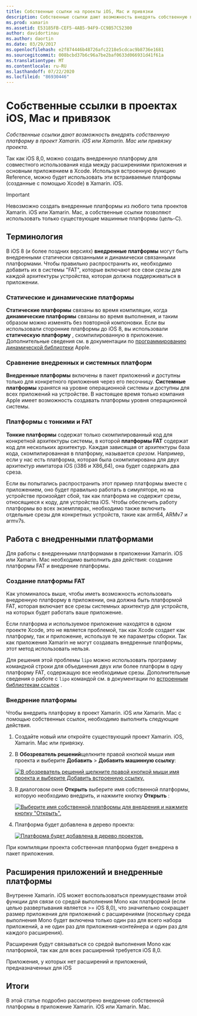 ```yaml
---
title: Собственные ссылки на проекты iOS, Mac и привязки
description: Собственные ссылки дают возможность внедрять собственную платформу в проект Xamarin. iOS, Xamarin. Mac или привязку.
ms.prod: xamarin
ms.assetid: E53185FB-CEF5-4AB5-94F9-CC9B57C52300
author: davidortinau
ms.author: daortin
ms.date: 03/29/2017
ms.openlocfilehash: e2f874446b48726afc2218e5cdcac9b8736e1681
ms.sourcegitcommit: 008bcbd37b6c96a7be2baf0633d066931d41f61a
ms.translationtype: MT
ms.contentlocale: ru-RU
ms.lasthandoff: 07/22/2020
ms.locfileid: "86930446"
---
```

# <a name="native-references-in-ios-mac-and-bindings-projects"></a>Собственные ссылки в проектах iOS, Mac и привязок

_Собственные ссылки дают возможность внедрять собственную платформу в проект Xamarin. iOS или Xamarin. Mac или привязку проекта._

Так как iOS 8,0, можно создать внедренную платформу для совместного использования кода между расширениями приложения и основным приложением в Xcode. Используя встроенную функцию Reference, можно будет использовать эти встраиваемые платформы (созданные с помощью Xcode) в Xamarin. iOS.

> [!IMPORTANT]
> Невозможно создать внедренные платформы из любого типа проектов Xamarin. iOS или Xamarin. Mac, а собственные ссылки позволяют использовать только существующие машинные платформы (цель-C).

<a name="Terminology"></a>

## <a name="terminology"></a>Терминология

В iOS 8 (и более поздних версиях) **внедренные платформы** могут быть внедренными статически связанными и динамически связанными платформами. Чтобы правильно распространить их, необходимо добавить их в системы "FAT", которые включают все свои _срезы_ для каждой архитектуры устройства, которая должна поддерживаться в приложении.

<a name="Static-vs-Dynamic-Frameworks"></a>

### <a name="static-vs-dynamic-frameworks"></a>Статические и динамические платформы

**Статические платформы** связаны во время компиляции, когда **динамические платформы** связаны во время выполнения, и таким образом можно изменять без повторной компоновки. Если вы использовали сторонние платформы до iOS 8, вы использовали **статическую платформу** , скомпилированную в приложение. Дополнительные сведения см. в документации по [программированию динамической библиотеки](https://developer.apple.com/library/mac/documentation/DeveloperTools/Conceptual/DynamicLibraries/100-Articles/OverviewOfDynamicLibraries.html#//apple_ref/doc/uid/TP40001873-SW1) Apple.

<a name="Embedded-vs-System-Frameworks"></a>

### <a name="embedded-vs-system-frameworks"></a>Сравнение внедренных и системных платформ

**Внедренные платформы** включены в пакет приложений и доступны только для конкретного приложения через его песочницу. **Системные платформы** хранятся на уровне операционной системы и доступны для всех приложений на устройстве. В настоящее время только компания Apple имеет возможность создавать платформы уровня операционной системы.

<a name="Thin-vs-Fat-Frameworks"></a>

### <a name="thin-vs-fat-frameworks"></a>Платформы с тонкими и FAT

**Тонкие платформы** содержат только скомпилированный код для конкретной архитектуры системы, в которой **платформы FAT** содержат код для нескольких архитектур. Каждая зависящая от архитектуры база кода, скомпилированная в платформу, называется _срезом_. Например, если у нас есть платформа, которая была скомпилирована для двух архитектур имитатора iOS (i386 и X86_64), она будет содержать два среза.

Если вы попытались распространить этот пример платформы вместе с приложением, оно будет правильно работать в симуляторе, но на устройстве произойдет сбой, так как платформа не содержит срезы, относящиеся к коду, для устройства iOS. Чтобы обеспечить работу платформы во всех экземплярах, необходимо также включить отдельные срезы для конкретных устройств, такие как arm64, ARMv7 и armv7s.

<a name="Working-with-Embedded-Frameworks"></a>

## <a name="working-with-embedded-frameworks"></a>Работа с внедренными платформами

Для работы с внедренными платформами в приложении Xamarin. iOS или Xamarin. Mac необходимо выполнить два действия: создание платформы FAT и внедрение платформы.

<a name="Overview"></a>

### <a name="creating-a-fat-framework"></a>Создание платформы FAT

Как упоминалось выше, чтобы иметь возможность использовать внедренную платформу в приложении, она должна быть платформой FAT, которая включает все срезы системных архитектур для устройств, на которых будет работать ваше приложение.

Если платформа и используемое приложение находятся в одном проекте Xcode, это не является проблемой, так как Xcode создает как платформу, так и приложение, используя те же параметры сборки. Так как приложения Xamarin не могут создавать внедренные платформы, этот метод использовать нельзя.

Для решения этой проблемы `lipo` можно использовать программу командной строки для объединения двух или более платформ в одну платформу FAT, содержащую все необходимые срезы. Дополнительные сведения о работе с `lipo` командой см. в документации по [встроенным библиотекам ссылок](~/ios/platform/native-interop.md) .

<a name="Embedding-a-Framework"></a>

### <a name="embedding-a-framework"></a>Внедрение платформы

Чтобы внедрить платформу в проект Xamarin. iOS или Xamarin. Mac с помощью собственных ссылок, необходимо выполнить следующие действия.

1. Создайте новый или откройте существующий проект Xamarin. iOS, Xamarin. Mac или привязку.
2. В **Обозреватель решений**щелкните правой кнопкой мыши имя проекта и выберите **Добавить**  >  **Добавить машинную ссылку**: 

    [![В обозреватель решений щелкните правой кнопкой мыши имя проекта и выберите Добавить встроенную ссылку.](native-references-images/ref01.png)](native-references-images/ref01.png#lightbox)
3. В диалоговом окне **Открыть** выберите имя собственной платформы, которую необходимо внедрить, и нажмите кнопку **Открыть** : 

    [![Выберите имя собственной платформы для внедрения и нажмите кнопку "Открыть".](native-references-images/ref02.png)](native-references-images/ref02.png#lightbox)
4. Платформа будет добавлена в дерево проекта: 

    [![Платформа будет добавлена в дерево проектов.](native-references-images/ref03.png)](native-references-images/ref03.png#lightbox)

При компиляции проекта собственная платформа будет внедрена в пакет приложения.

<a name="App-Extensions-and-Embedded-Frameworks"></a>

## <a name="app-extensions-and-embedded-frameworks"></a>Расширения приложений и внедренные платформы

Внутренне Xamarin. iOS может воспользоваться преимуществами этой функции для связи со средой выполнения Mono как платформой (если целью развертывания является >= iOS 8,0), что значительно сокращает размер приложения для приложений с расширениями (поскольку среда выполнения Mono будет включена только один раз для всего набора приложений, а не один раз для приложения-контейнера и один раз для каждого расширения).

Расширения будут связываться со средой выполнения Mono как платформой, так как для всех расширений требуется iOS 8,0.

Приложения, у которых нет расширений и приложений, предназначенных для iOS 

<a name="Summary"></a>

## <a name="summary"></a>Итоги

В этой статье подробно рассмотрено внедрение собственной платформы в приложение Xamarin. iOS или Xamarin. Mac.
